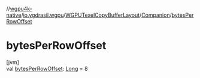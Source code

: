 //[wgpu4k-native](../../../../index.md)/[io.ygdrasil.wgpu](../../index.md)/[WGPUTexelCopyBufferLayout](../index.md)/[Companion](index.md)/[bytesPerRowOffset](bytes-per-row-offset.md)

# bytesPerRowOffset

[jvm]\
val [bytesPerRowOffset](bytes-per-row-offset.md): [Long](https://kotlinlang.org/api/core/kotlin-stdlib/kotlin/-long/index.html) = 8